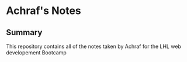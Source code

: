 # Achraf's Notes
## Summary 
This repository contains all of the notes taken by Achraf for the LHL web developement Bootcamp

